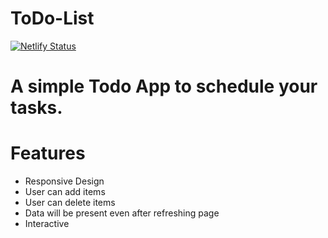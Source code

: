 # ToDo-List
[![Netlify Status](https://api.netlify.com/api/v1/badges/693cd849-1f88-40d9-98cd-c778ce44d966/deploy-status)](https://app.netlify.com/sites/shehacks-todo-app/deploys)
# A simple Todo App to schedule your tasks.

# Features
* Responsive Design
* User can add items
* User can delete items
* Data will be present even after refreshing page
* Interactive
<!-- * User can mark items that are done -->

